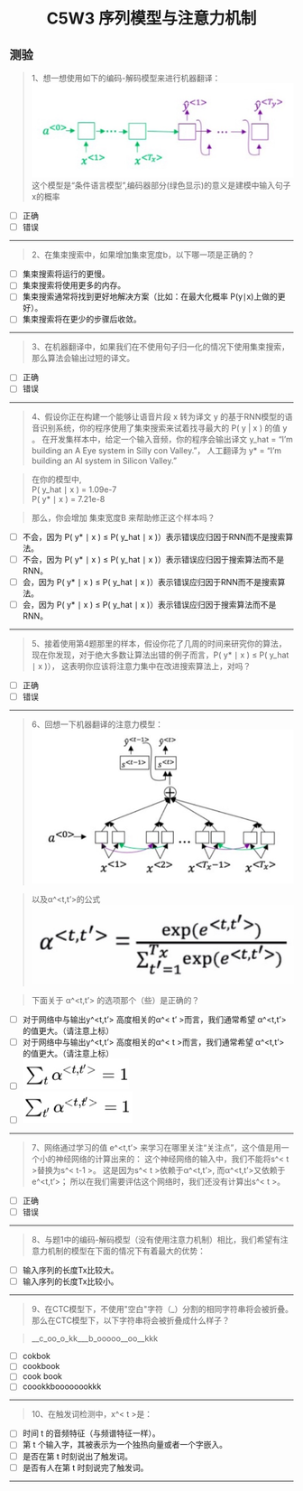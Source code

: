 <h1 align="center">C5W3 序列模型与注意力机制</h1>

## 测验

> 1、想一想使用如下的编码-解码模型来进行机器翻译：
![1](./testAssests/C5W3/1.jpg)
> 这个模型是“条件语言模型”,编码器部分(绿色显示)的意义是建模中输入句子x的概率
- [ ] 正确
- [ ] 错误
___
> 2、在集束搜索中，如果增加集束宽度b，以下哪一项是正确的？
- [ ] 集束搜索将运行的更慢。
- [ ] 集束搜索将使用更多的内存。
- [ ] 集束搜索通常将找到更好地解决方案（比如：在最大化概率 P(y∣x)上做的更好）。
- [ ] 集束搜索将在更少的步骤后收敛。
___
> 3、在机器翻译中，如果我们在不使用句子归一化的情况下使用集束搜索，那么算法会输出过短的译文。

- [ ] 正确
- [ ] 错误
___
> 4、假设你正在构建一个能够让语音片段 x 转为译文 y 的基于RNN模型的语音识别系统，你的程序使用了集束搜索来试着找寻最大的 P( y | x ) 的值 y 。
在开发集样本中，给定一个输入音频，你的程序会输出译文 y_hat = “I’m building an A Eye system in Silly con Valley.”，
人工翻译为 y* = “I’m building an AI system in Silicon Valley.”

> 在你的模型中,  
P( y_hat ∣ x ) = 1.09e-7  
P( y* ∣ x ) = 7.21e-8  

> 那么，你会增加 集束宽度B 来帮助修正这个样本吗？

- [ ] 不会，因为 P( y* ∣ x ) ≤ P( y_hat ∣ x )）表示错误应归因于RNN而不是搜索算法。
- [ ] 不会，因为 P( y* ∣ x ) ≤ P( y_hat ∣ x )）表示错误应归因于搜索算法而不是RNN。
- [ ] 会，因为 P( y* ∣ x ) ≤ P( y_hat ∣ x )）表示错误应归因于RNN而不是搜索算法。
- [ ] 会，因为 P( y* ∣ x ) ≤ P( y_hat ∣ x )）表示错误应归因于搜索算法而不是RNN。
___
> 5、接着使用第4题那里的样本，假设你花了几周的时间来研究你的算法，现在你发现，对于绝大多数让算法出错的例子而言，P( y* ∣ x ) ≤ P( y_hat ∣ x )），
这表明你应该将注意力集中在改进搜索算法上，对吗？

- [ ] 正确
- [ ] 错误
___
> 6、回想一下机器翻译的注意力模型：
![6-1](./testAssests/C5W3/6-1.jpg)

> 以及α^<t,t’>的公式![6-2](./testAssests/C5W3/6-2.jpg)

> 下面关于 α^<t,t’> 的选项那个（些）是正确的？

- [ ] 对于网络中与输出y^<t,t’> 高度相关的α^< t’ >而言，我们通常希望 α^<t,t’> 的值更大。（请注意上标）
- [ ] 对于网络中与输出y^<t,t’> 高度相关的α^< t >而言，我们通常希望 α^<t,t’> 的值更大。（请注意上标）
- [ ] ![6-3](./testAssests/C5W3/6-3.jpg)
- [ ] ![6-4](./testAssests/C5W3/6-4.jpg)
___
> 7、网络通过学习的值 e^<t,t’> 来学习在哪里关注“关注点”，这个值是用一个小的神经网络的计算出来的：
这个神经网络的输入中，我们不能将s^< t >替换为s^< t-1 >。
这是因为s^< t >依赖于α^<t,t’>, 而α^<t,t’>又依赖于 e^<t,t’>；
所以在我们需要评估这个网络时，我们还没有计算出s^< t >。
- [ ] 正确
- [ ] 错误
___
> 8、与题1中的编码-解码模型（没有使用注意力机制）相比，我们希望有注意力机制的模型在下面的情况下有着最大的优势：
- [ ] 输入序列的长度Tx比较大。
- [ ] 输入序列的长度Tx比较小。
___
> 9、在CTC模型下，不使用"空白"字符（_）分割的相同字符串将会被折叠。那么在CTC模型下，以下字符串将会被折叠成什么样子？

> __c_oo_o_kk___b_ooooo__oo__kkk 

- [ ] cokbok
- [ ] cookbook
- [ ] cook book
- [ ] coookkboooooookkk
___
> 10、在触发词检测中，x^< t >是：

- [ ] 时间 t 的音频特征（与频谱特征一样）。
- [ ] 第 t 个输入字，其被表示为一个独热向量或者一个字嵌入。
- [ ] 是否在第 t 时刻说出了触发词。
- [ ] 是否有人在第 t 时刻说完了触发词。
___